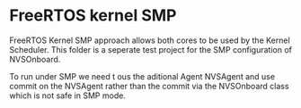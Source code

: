 # FreeRTOS kernel SMP
FreeRTOS Kernel SMP approach allows both cores to be used by the Kernel Scheduler.  This folder is a seperate test project for the SMP configuration of NVSOnboard.

To run under SMP we need t ous the aditional Agent NVSAgent and use commit on the NVSAgent rather than the commit via the NVSOnboard class which is not safe in SMP mode.